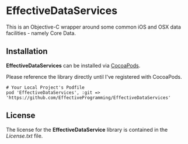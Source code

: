 # EffectiveDataServices

This is an Objective-C wrapper around some common iOS and OSX data facilities - namely Core Data.

## Installation

**EffectiveDataServices** can be installed via [CocoaPods](http://cocoapods.org/).

Please reference the library directly until I've registered with CocoaPods.

```
# Your Local Project's Podfile
pod 'EffectiveDataServices', :git => 'https://github.com/EffectiveProgramming/EffectiveDataServices'
```

## License

The license for the **EffectiveDataService** library is contained in the _License.txt_ file.

